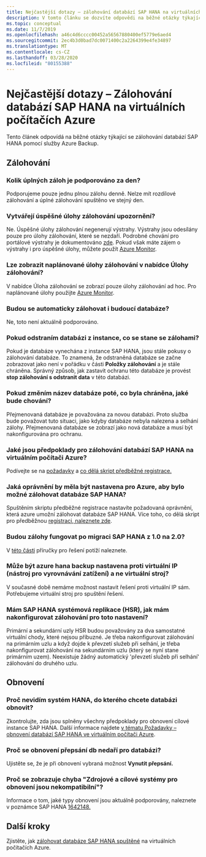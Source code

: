 ```yaml
---
title: Nejčastější dotazy – zálohování databází SAP HANA na virtuálních počítačích Azure
description: V tomto článku se dozvíte odpovědi na běžné otázky týkající se zálohování databází SAP HANA pomocí služby Azure Backup.
ms.topic: conceptual
ms.date: 11/7/2019
ms.openlocfilehash: a46c4d6cccc00452a56567880400ef5779e6aed4
ms.sourcegitcommit: 2ec4b3d0bad7dc0071400c2a2264399e4fe34897
ms.translationtype: MT
ms.contentlocale: cs-CZ
ms.lasthandoff: 03/28/2020
ms.locfileid: "80155388"
---
```

# <a name="frequently-asked-questions--back-up-sap-hana-databases-on-azure-vms"></a>Nejčastější dotazy – Zálohování databází SAP HANA na virtuálních počítačích Azure

Tento článek odpovídá na běžné otázky týkající se zálohování databází SAP HANA pomocí služby Azure Backup.

## <a name="backup"></a>Zálohování

### <a name="how-many-full-backups-are-supported-per-day"></a>Kolik úplných záloh je podporováno za den?

Podporujeme pouze jednu plnou zálohu denně. Nelze mít rozdílové zálohování a úplné zálohování spuštěno ve stejný den.

### <a name="do-successful-backup-jobs-create-alerts"></a>Vytvářejí úspěšné úlohy zálohování upozornění?

Ne. Úspěšné úlohy zálohování negenerují výstrahy. Výstrahy jsou odesílány pouze pro úlohy zálohování, které se nezdaří. Podrobné chování pro portálové výstrahy je dokumentováno [zde](https://docs.microsoft.com/azure/backup/backup-azure-monitoring-built-in-monitor). Pokud však máte zájem o výstrahy i pro úspěšné úlohy, můžete použít [Azure Monitor](https://docs.microsoft.com/azure/backup/backup-azure-monitoring-use-azuremonitor).

### <a name="can-i-see-scheduled-backup-jobs-in-the-backup-jobs-menu"></a>Lze zobrazit naplánované úlohy zálohování v nabídce Úlohy zálohování?

V nabídce Úloha zálohování se zobrazí pouze úlohy zálohování ad hoc. Pro naplánované úlohy použijte [Azure Monitor](https://docs.microsoft.com/azure/backup/backup-azure-monitoring-use-azuremonitor).

### <a name="are-future-databases-automatically-added-for-backup"></a>Budou se automaticky zálohovat i budoucí databáze?

Ne, toto není aktuálně podporováno.

### <a name="if-i-delete-a-database-from-an-instance-what-will-happen-to-the-backups"></a>Pokud odstraním databázi z instance, co se stane se zálohami?

Pokud je databáze vynechána z instance SAP HANA, jsou stále pokusy o zálohování databáze. To znamená, že odstraněná databáze se začne zobrazovat jako není v pořádku v části **Položky zálohování** a je stále chráněna.
Správný způsob, jak zastavit ochranu této databáze je provést **stop zálohování s odstranit data** v této databázi.

### <a name="if-i-change-the-name-of-the-database-after-it-has-been-protected-what-will-the-behavior-be"></a>Pokud změním název databáze poté, co byla chráněna, jaké bude chování?

Přejmenovaná databáze je považována za novou databázi. Proto služba bude považovat tuto situaci, jako kdyby databáze nebyla nalezena a selhání zálohy. Přejmenovaná databáze se zobrazí jako nová databáze a musí být nakonfigurována pro ochranu.

### <a name="what-are-the-prerequisites-to-back-up-sap-hana-databases-on-an-azure-vm"></a>Jaké jsou předpoklady pro zálohování databází SAP HANA na virtuálním počítači Azure?

Podívejte se na [požadavky](tutorial-backup-sap-hana-db.md#prerequisites) a [co dělá skript předběžné registrace.](tutorial-backup-sap-hana-db.md#what-the-pre-registration-script-does)

### <a name="what-permissions-should-be-set-for-azure-to-be-able-to-back-up-sap-hana-databases"></a>Jaká oprávnění by měla být nastavena pro Azure, aby bylo možné zálohovat databáze SAP HANA?

Spuštěním skriptu předběžné registrace nastavíte požadovaná oprávnění, která azure umožní zálohovat databáze SAP HANA. Více toho, co dělá skript pro předběžnou [registraci, naleznete zde](tutorial-backup-sap-hana-db.md#what-the-pre-registration-script-does).

### <a name="will-backups-work-after-migrating-sap-hana-from-10-to-20"></a>Budou zálohy fungovat po migraci SAP HANA z 1.0 na 2.0?

V [této části](https://docs.microsoft.com/azure/backup/backup-azure-sap-hana-database-troubleshoot#upgrading-from-sap-hana-10-to-20) příručky pro řešení potíží naleznete.

### <a name="can-azure-hana-backup-be-set-up-against-a-virtual-ip-load-balancer-and-not-a-virtual-machine"></a>Může být azure hana backup nastavena proti virtuální IP (nástroj pro vyrovnávání zatížení) a ne virtuální stroj?

V současné době nemáme možnost nastavit řešení proti virtuální IP sám. Potřebujeme virtuální stroj pro spuštění řešení.

### <a name="i-have-a-sap-hana-system-replication-hsr-how-should-i-configure-backup-for-this-setup"></a>Mám SAP HANA systémová replikace (HSR), jak mám nakonfigurovat zálohování pro toto nastavení?

Primární a sekundární uzly HSR budou považovány za dva samostatné virtuální chody, které nejsou příbuzné. Je třeba nakonfigurovat zálohování na primárním uzlu a když dojde k převzetí služeb při selhání, je třeba nakonfigurovat zálohování na sekundárním uzlu (který se nyní stane primárním uzem). Neexistuje žádný automatický 'převzetí služeb při selhání' zálohování do druhého uzlu.

## <a name="restore"></a>Obnovení

### <a name="why-cant-i-see-the-hana-system-i-want-my-database-to-be-restored-to"></a>Proč nevidím systém HANA, do kterého chcete databázi obnovit?

Zkontrolujte, zda jsou splněny všechny předpoklady pro obnovení cílové instance SAP HANA. Další informace najdete [v tématu Požadavky – obnovení databází SAP HANA ve virtuálním počítači Azure](https://docs.microsoft.com/azure/backup/sap-hana-db-restore#prerequisites).

### <a name="why-is-the-overwrite-db-restore-failing-for-my-database"></a>Proč se obnovení přepsání db nedaří pro databázi?

Ujistěte se, že je při obnovení vybraná možnost **Vynutit přepsání.**

### <a name="why-do-i-see-the-source-and-target-systems-for-restore-are-incompatible-error"></a>Proč se zobrazuje chyba "Zdrojové a cílové systémy pro obnovení jsou nekompatibilní"?

Informace o tom, jaké typy obnovení jsou aktuálně podporovány, naleznete v poznámce SAP HANA [1642148.](https://launchpad.support.sap.com/#/notes/1642148)

## <a name="next-steps"></a>Další kroky

Zjistěte, jak [zálohovat databáze SAP HANA spuštěné](https://docs.microsoft.com/azure/backup/backup-azure-sap-hana-database) na virtuálních počítačích Azure.
